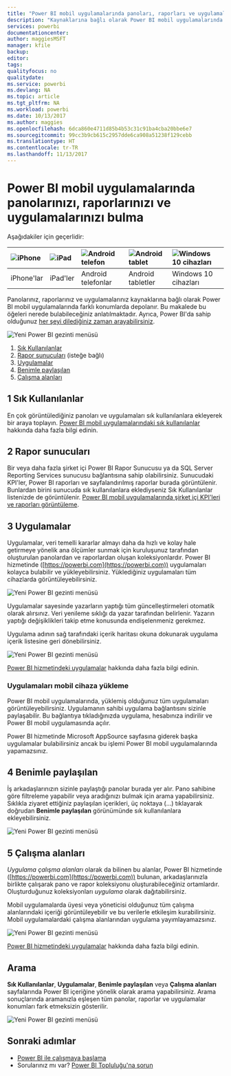 ```yaml
---
title: "Power BI mobil uygulamalarında panoları, raporları ve uygulamaları bulma"
description: "Kaynaklarına bağlı olarak Power BI mobil uygulamalarında panolarınızı ve raporlarınızı nasıl bulacağınızı öğrenin."
services: powerbi
documentationcenter: 
author: maggiesMSFT
manager: kfile
backup: 
editor: 
tags: 
qualityfocus: no
qualitydate: 
ms.service: powerbi
ms.devlang: NA
ms.topic: article
ms.tgt_pltfrm: NA
ms.workload: powerbi
ms.date: 10/13/2017
ms.author: maggies
ms.openlocfilehash: 6dca860e4711d85b4b53c31c91ba4cba20bbe6e7
ms.sourcegitcommit: 99cc3b9cb615c2957dde6ca908a51238f129cebb
ms.translationtype: HT
ms.contentlocale: tr-TR
ms.lasthandoff: 11/13/2017
---
```

# <a name="find-your-dashboards-reports-and-apps-in-the-power-bi-mobile-apps"></a>Power BI mobil uygulamalarında panolarınızı, raporlarınızı ve uygulamalarınızı bulma
Aşağıdakiler için geçerlidir:

| ![iPhone](media/mobile-apps-find-content-mobile-devices/iphone-logo-50-px.png) | ![iPad](media/mobile-apps-find-content-mobile-devices/ipad-logo-50-px.png) | ![Android telefon](media/mobile-apps-find-content-mobile-devices/android-phone-logo-50-px.png) | ![Android tablet](media/mobile-apps-find-content-mobile-devices/android-tablet-logo-50-px.png) | ![Windows 10 cihazları](media/mobile-apps-find-content-mobile-devices/win-10-logo-50-px.png) |
|:--- |:--- |:--- |:--- |:--- |
| iPhone'lar |iPad'ler |Android telefonlar |Android tabletler |Windows 10 cihazları |

Panolarınız, raporlarınız ve uygulamalarınız kaynaklarına bağlı olarak Power BI mobil uygulamalarında farklı konumlarda depolanır. Bu makalede bu öğeleri nerede bulabileceğiniz anlatılmaktadır. Ayrıca, Power BI'da sahip olduğunuz [her şeyi dilediğiniz zaman arayabilirsiniz](mobile-apps-find-content-mobile-devices.md#search). 

![Yeni Power BI gezinti menüsü](media/mobile-apps-find-content-mobile-devices/power-bi-mobile-find-content.png)

1. [Sık Kullanılanlar](mobile-apps-find-content-mobile-devices.md#1-favorites)
2. [Rapor sunucuları](mobile-apps-find-content-mobile-devices.md#2-report-servers) (isteğe bağlı)
3. [Uygulamalar](mobile-apps-find-content-mobile-devices.md#3-apps)
4. [Benimle paylaşılan](mobile-apps-find-content-mobile-devices.md#4-shared-with-me)
5. [Çalışma alanları](mobile-apps-find-content-mobile-devices.md#5-workspaces)

## <a name="1-favorites"></a>1 Sık Kullanılanlar
En çok görüntülediğiniz panoları ve uygulamaları sık kullanılanlara ekleyerek bir araya toplayın. [Power BI mobil uygulamalarındaki sık kullanılanlar](mobile-apps-favorites.md) hakkında daha fazla bilgi edinin.

## <a name="2-report-servers"></a>2 Rapor sunucuları
Bir veya daha fazla şirket içi Power BI Rapor Sunucusu ya da SQL Server Reporting Services sunucusu bağlantısına sahip olabilirsiniz. Sunucudaki KPI'ler, Power BI raporları ve sayfalandırılmış raporlar burada görüntülenir. Bunlardan birini sunucuda sık kullanılanlara eklediyseniz Sık Kullanılanlar listenizde de görüntülenir. [Power BI mobil uygulamalarında şirket içi KPI'leri ve raporları görüntüleme](mobile-app-ssrs-kpis-mobile-on-premises-reports.md).

## <a name="3-apps"></a>3 Uygulamalar
Uygulamalar, veri temelli kararlar almayı daha da hızlı ve kolay hale getirmeye yönelik ana ölçümler sunmak için kuruluşunuz tarafından oluşturulan panolardan ve raporlardan oluşan koleksiyonlardır. Power BI hizmetinde ([https://powerbi.com](https://powerbi.com)) uygulamaları kolayca bulabilir ve yükleyebilirsiniz. Yüklediğiniz uygulamaları tüm cihazlarda görüntüleyebilirsiniz. 

![Yeni Power BI gezinti menüsü](media/mobile-apps-find-content-mobile-devices/power-bi-mobile-apps.png)

Uygulamalar sayesinde yazarların yaptığı tüm güncelleştirmeleri otomatik olarak alırsınız. Veri yenileme sıklığı da yazar tarafından belirlenir. Yazarın yaptığı değişiklikleri takip etme konusunda endişelenmeniz gerekmez.

Uygulama adının sağ tarafındaki içerik haritası okuna dokunarak uygulama içerik listesine geri dönebilirsiniz.

![Yeni Power BI gezinti menüsü](media/mobile-apps-find-content-mobile-devices/power-bi-it-spend-app-android.png)

[Power BI hizmetindeki uygulamalar](service-install-use-apps.md) hakkında daha fazla bilgi edinin.

### <a name="get-an-app-on-a-mobile-device"></a>Uygulamaları mobil cihaza yükleme
Power BI mobil uygulamalarında, yüklemiş olduğunuz tüm uygulamaları görüntüleyebilirsiniz. Uygulamanın sahibi uygulama bağlantısını sizinle paylaşabilir. Bu bağlantıya tıkladığınızda uygulama, hesabınıza indirilir ve Power BI mobil uygulamasında açılır. 

Power BI hizmetinde Microsoft AppSource sayfasına giderek başka uygulamalar bulabilirsiniz ancak bu işlemi Power BI mobil uygulamalarında yapamazsınız. 

## <a name="4-shared-with-me"></a>4 Benimle paylaşılan
İş arkadaşlarınızın sizinle paylaştığı panolar burada yer alır. Pano sahibine göre filtreleme yapabilir veya aradığınızı bulmak için arama yapabilirsiniz. Sıklıkla ziyaret ettiğiniz paylaşılan içerikleri, üç noktaya (...) tıklayarak doğrudan **Benimle paylaşılan** görünümünde sık kullanılanlara ekleyebilirsiniz.

![Yeni Power BI gezinti menüsü](media/mobile-apps-find-content-mobile-devices/power-bi-mobile-shared-with-me-fave.png)

## <a name="5-workspaces"></a>5 Çalışma alanları
*Uygulama çalışma alanları* olarak da bilinen bu alanlar, Power BI hizmetinde ([https://powerbi.com](https://powerbi.com)) bulunan, arkadaşlarınızla birlikte çalışarak pano ve rapor koleksiyonu oluşturabileceğiniz ortamlardır. Oluşturduğunuz koleksiyonları *uygulama* olarak dağıtabilirsiniz. 

Mobil uygulamalarda üyesi veya yöneticisi olduğunuz tüm çalışma alanlarındaki içeriği görüntüleyebilir ve bu verilerle etkileşim kurabilirsiniz. Mobil uygulamalardaki çalışma alanlarından uygulama yayımlayamazsınız.

![Yeni Power BI gezinti menüsü](media/mobile-apps-find-content-mobile-devices/power-bi-mobile-workspaces-home-android.png)

[Power BI hizmetindeki uygulamalar](service-install-use-apps.md) hakkında daha fazla bilgi edinin.

## <a name="search"></a>Arama
**Sık Kullanılanlar**, **Uygulamalar**, **Benimle paylaşılan** veya **Çalışma alanları** sayfalarında Power BI içeriğine yönelik olarak arama yapabilirsiniz. Arama sonuçlarında aramanızla eşleşen tüm panolar, raporlar ve uygulamalar konumları fark etmeksizin gösterilir. 

![Yeni Power BI gezinti menüsü](media/mobile-apps-find-content-mobile-devices/power-bi-mobile-search.png)

## <a name="next-steps"></a>Sonraki adımlar
* [Power BI ile çalışmaya başlama](service-get-started.md)
* Sorularınız mı var? [Power BI Topluluğu'na sorun](http://community.powerbi.com/)

